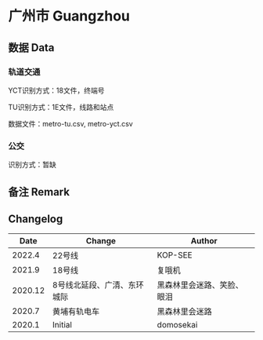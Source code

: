 # 广州市 Guangzhou

## 数据 Data

### 轨道交通

YCT识别方式：18文件，终端号

TU识别方式：1E文件，线路和站点

数据文件：metro-tu.csv, metro-yct.csv

### 公交

识别方式：暂缺

## 备注 Remark

## Changelog

Date | Change | Author
-----|--------|-------
2022.4 | 22号线 | KOP-SEE
2021.9 | 18号线 | 复哦机
2020.12 | 8号线北延段、广清、东环城际 | 黑森林里会迷路、笑脸、眼泪
2020.7 | 黄埔有轨电车 | 黑森林里会迷路
2020.1 | Initial | domosekai
